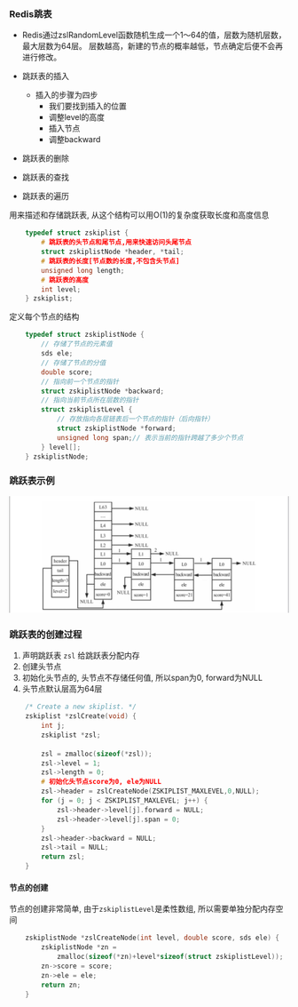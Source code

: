 ### Redis跳表

- Redis通过zslRandomLevel函数随机生成一个1～64的值，层数为随机层数，最大层数为64层。
  层数越高，新建的节点的概率越低，节点确定后便不会再进行修改。

- 跳跃表的插入
    - 插入的步骤为四步
        - 我们要找到插入的位置
        - 调整level的高度
        - 插入节点
        - 调整backward

- 跳跃表的删除
- 跳跃表的查找
- 跳跃表的遍历

用来描述和存储跳跃表, 从这个结构可以用O(1)的复杂度获取长度和高度信息

```c
    typedef struct zskiplist {
        # 跳跃表的头节点和尾节点,用来快速访问头尾节点
        struct zskiplistNode *header, *tail;
        # 跳跃表的长度[节点数的长度,不包含头节点]
        unsigned long length;
        # 跳跃表的高度
        int level;
    } zskiplist;
```

定义每个节点的结构

```c
    typedef struct zskiplistNode {
        // 存储了节点的元素值
        sds ele;
        // 存储了节点的分值
        double score;
        // 指向前一个节点的指针
        struct zskiplistNode *backward;
        // 指向当前节点所在层数的指针
        struct zskiplistLevel {
            // 存放指向各层链表后一个节点的指针（后向指针）
            struct zskiplistNode *forward;
            unsigned long span;// 表示当前的指针跨越了多少个节点
        } level[];
    } zskiplistNode;
```

### 跳跃表示例
![img.png](img.png)

### 跳跃表的创建过程

1. 声明跳跃表 `zsl` 给跳跃表分配内存
2. 创建头节点
3. 初始化头节点的, 头节点不存储任何值, 所以span为0, forward为NULL
4. 头节点默认层高为64层

```c
    /* Create a new skiplist. */
    zskiplist *zslCreate(void) {
        int j;
        zskiplist *zsl;
    
        zsl = zmalloc(sizeof(*zsl));
        zsl->level = 1;
        zsl->length = 0;
        # 初始化头节点score为0, ele为NULL
        zsl->header = zslCreateNode(ZSKIPLIST_MAXLEVEL,0,NULL);
        for (j = 0; j < ZSKIPLIST_MAXLEVEL; j++) {
            zsl->header->level[j].forward = NULL;
            zsl->header->level[j].span = 0;
        }
        zsl->header->backward = NULL;
        zsl->tail = NULL;
        return zsl;
    }
```

#### 节点的创建

节点的创建非常简单, 由于`zskiplistLevel`是柔性数组, 所以需要单独分配内存空间

```c
    zskiplistNode *zslCreateNode(int level, double score, sds ele) {
        zskiplistNode *zn =
            zmalloc(sizeof(*zn)+level*sizeof(struct zskiplistLevel));
        zn->score = score;
        zn->ele = ele;
        return zn;
    }
```